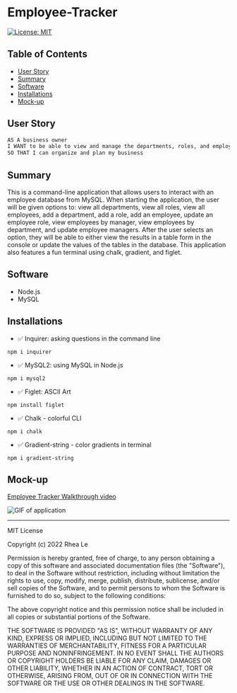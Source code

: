# Employee-Tracker

[![License: MIT](https://img.shields.io/badge/License-MIT-yellow.svg)](https://opensource.org/licenses/MIT)

## Table of Contents

- [User Story](#user-story)
- [Summary](#Summary)
- [Software](#Software)
- [Installations](#Installations)
- [Mock-up](#Mock-up)

## User Story

```md
AS A business owner
I WANT to be able to view and manage the departments, roles, and employees in my company
SO THAT I can organize and plan my business
```

## Summary

This is a command-line application that allows users to interact with an employee database from MySQL. When starting the application, the user will be given options to: view all departments, view all roles, view all employees, add a department, add a role, add an employee, update an employee role, view employees by manager, view employees by department, and update employee managers. After the user selects an option, they will be able to either view the results in a table form in the console or update the values of the tables in the database. This application also features a fun terminal using chalk, gradient, and figlet.

## Software

- Node.js
- MySQL

## Installations

- ✅ Inquirer: asking questions in the command line

```
npm i inquirer
```

- ✅ MySQL2: using MySQL in Node.js

```
npm i mysql2
```

- ✅ Figlet: ASCII Art

```
npm install figlet
```

- ✅ Chalk - colorful CLI

```
npm i chalk
```

- ✅ Gradient-string - color gradients in terminal

```
npm i gradient-string
```

## Mock-up

[Employee Tracker Walkthrough video](https://drive.google.com/file/d/1c_XJDWpE43Br2zwo4pNvWbPwUdp49PDQ/view)

![GIF of application](./assets/Employee%20Tracker%20Walkthrough.gif)

---

MIT License

Copyright (c) 2022 Rhea Le

Permission is hereby granted, free of charge, to any person obtaining a copy
of this software and associated documentation files (the "Software"), to deal
in the Software without restriction, including without limitation the rights
to use, copy, modify, merge, publish, distribute, sublicense, and/or sell
copies of the Software, and to permit persons to whom the Software is
furnished to do so, subject to the following conditions:

The above copyright notice and this permission notice shall be included in all
copies or substantial portions of the Software.

THE SOFTWARE IS PROVIDED "AS IS", WITHOUT WARRANTY OF ANY KIND, EXPRESS OR
IMPLIED, INCLUDING BUT NOT LIMITED TO THE WARRANTIES OF MERCHANTABILITY,
FITNESS FOR A PARTICULAR PURPOSE AND NONINFRINGEMENT. IN NO EVENT SHALL THE
AUTHORS OR COPYRIGHT HOLDERS BE LIABLE FOR ANY CLAIM, DAMAGES OR OTHER
LIABILITY, WHETHER IN AN ACTION OF CONTRACT, TORT OR OTHERWISE, ARISING FROM,
OUT OF OR IN CONNECTION WITH THE SOFTWARE OR THE USE OR OTHER DEALINGS IN THE
SOFTWARE.
